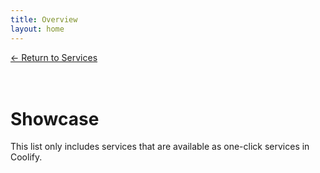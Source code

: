 ```yaml
---
title: Overview
layout: home
---
```


<div class="pt-20">
    <a href="/docs/get-started/introduction/" class="text-xs hover:text-purple-800 dark:hover:text-purple-700 transition-colors">
        <- Return to Services
    </a>
</div>
<br/>
<br/>

# Showcase

This list only includes services that are available as one-click services in Coolify.

<ServicesList />